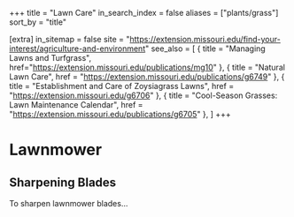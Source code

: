 +++
title = "Lawn Care"
in_search_index = false
aliases = ["plants/grass"]
sort_by = "title"

[extra]
in_sitemap = false
site = "https://extension.missouri.edu/find-your-interest/agriculture-and-environment"
see_also = [
  { title = "Managing Lawns and Turfgrass", href="https://extension.missouri.edu/publications/mg10" },
  { title = "Natural Lawn Care", href = "https://extension.missouri.edu/publications/g6749" },
  { title = "Establishment and Care of Zoysiagrass Lawns", href = "https://extension.missouri.edu/g6706" },
  { title = "Cool-Season Grasses: Lawn Maintenance Calendar", href = "https://extension.missouri.edu/publications/g6705" },
]
+++


# Lawnmower

## Sharpening Blades
To sharpen lawnmower blades...

